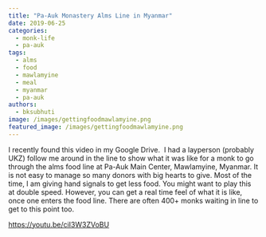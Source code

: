 ```yaml
---
title: "Pa-Auk Monastery Alms Line in Myanmar"
date: 2019-06-25
categories: 
  - monk-life
  - pa-auk
tags: 
  - alms
  - food
  - mawlamyine
  - meal
  - myanmar
  - pa-auk
authors: 
  - bksubhuti
image: /images/gettingfoodmawlamyine.png
featured_image: /images/gettingfoodmawlamyine.png
---
```


I recently found this video in my Google Drive.  I had a layperson (probably UKZ) follow me around in the line to show what it was like for a monk to go through the alms food line at Pa-Auk Main Center, Mawlamyine, Myanmar. It is not easy to manage so many donors with big hearts to give. Most of the time, I am giving hand signals to get less food. You might want to play this at double speed. However, you can get a real time feel of what it is like, once one enters the food line. There are often 400+ monks waiting in line to get to this point too.

https://youtu.be/ciI3W3ZVoBU